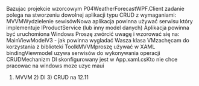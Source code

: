 Bazujac projekcie wzorcowym P04WeatherForecastWPF.Client zadanie polega na stworzeniu dowolnej aplikacji typu CRUD z wymaganiami:
MVVMWydzielenie sewisówNowa aplikacja powinna używać serwisu który implementuje IProductService (lub inny model danych)
Aplikacja powinna być uruchomiona Windows
Proszę zwórcić uwagę i wzorować się na:
MainViewModelV3 - jak powinna wygladać Wasza klasa VMzachęcam do korzystania z biblioteki ToolkMVVMproszę używać w XAML bindingViewmodel uzywa serwisów do wykonywania operacji CRUDMechanizm DI skonfigurowany jest w App.xaml.csKto nie chce pracowac na windows moze uzyc maui 
1) MVVM 2) DI 3) CRUD na 12.11﻿